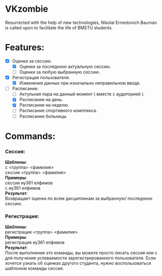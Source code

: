 # VKzombie
Resurrected with the help of new technologies, Nikolai Ernestovich Bauman is called upon to facilitate the life of BMSTU students.
# Features:

- [x] Оценки за сессию.  
  - [x] Оценки за последнюю актуальную сессию.
  - [ ] Оценки за любую выбранную сессию.
- [x] Регистрация пользователя.
  - [x] Изменения данных при изначально неправильном вводе.
- [ ] Расписание:
  - [ ] Актульная пара на данный момент ( вместе с аудиторией ).
  - [x] Расписание на день.
  - [x] Расписание на неделю.
  - [ ] Расписание спортивного комплекса.
  - [ ] Расписание больницы

# Commands:
### Сессия:  
**Шаблоны**:  
с <группа> <фамилия>  
сессия <группа> <фамилия>  
**Примеры**:  
сессия иу361 елфимов  
с иу361 елфимов  
**Результат**:  
 Возвращает оценки по всем дисциплинам за выбранную/ последнюю сессию.
 ### Регистрация:  
**Шаблоны**:  
регистрация <группа> <фамилия>      
**Примеры**:  
регистрация иу361 елфимов  
**Результат**:  
После выполнения это команды, вы можете просто писать сессия или с для получения успеваемости зарегистрированного пользователя. Если хочется узнать об оценках другого студента, нужно воспользоваться шаблоном команды сессия.
 

      
